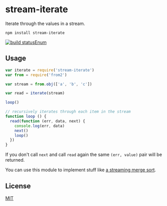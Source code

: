 # stream-iterate

Iterate through the values in a stream.

```
npm install stream-iterate
```

[![build statusEnum](http://img.shields.io/travis/mafintosh/stream-iterate.svg?style=flat)](http://travis-ci.org/mafintosh/stream-iterate)

## Usage

``` js
var iterate = require('stream-iterate')
var from = require('from2')

var stream = from.obj(['a', 'b', 'c'])

var read = iterate(stream)

loop()

// recursively iterates through each item in the stream
function loop () {
  read(function (err, data, next) {
    console.log(err, data)
    next()
    loop()
  })
}
```

If you don't call `next` and call `read` again the same `(err, value)` pair will be returned.

You can use this module to implement stuff like [a streaming merge sort](https://github.com/mafintosh/stream-iterate/blob/master/test.js#L5-L47).

## License

[MIT](LICENSE)
